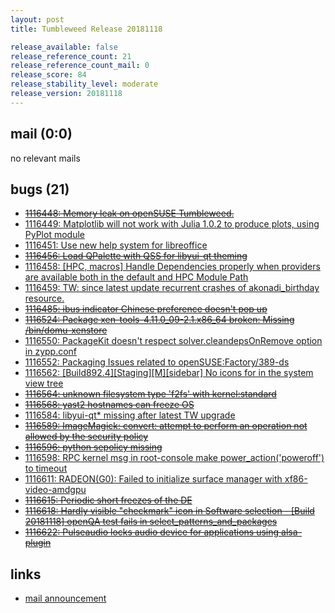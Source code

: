```yaml
---
layout: post
title: Tumbleweed Release 20181118

release_available: false
release_reference_count: 21
release_reference_count_mail: 0
release_score: 84
release_stability_level: moderate
release_version: 20181118
---
```


## mail (0:0)

no relevant mails

## bugs (21)

<!--more-->

- ~~[1116448: Memory leak on openSUSE Tumbleweed.](https://bugzilla.opensuse.org/show_bug.cgi?id=1116448)~~
- [1116449: Matplotlib will not work with Julia 1.0.2 to produce plots, using PyPlot module](https://bugzilla.opensuse.org/show_bug.cgi?id=1116449)
- [1116451: Use new help system for libreoffice](https://bugzilla.opensuse.org/show_bug.cgi?id=1116451)
- ~~[1116456: Load QPalette with QSS for libyui-qt theming](https://bugzilla.opensuse.org/show_bug.cgi?id=1116456)~~
- [1116458: \[HPC, macros\] Handle Dependencies properly when providers are available both in the default and HPC Module Path](https://bugzilla.opensuse.org/show_bug.cgi?id=1116458)
- [1116459: TW: since latest update recurrent crashes of akonadi_birthday resource.](https://bugzilla.opensuse.org/show_bug.cgi?id=1116459)
- ~~[1116485: ibus indicator Chinese preference doesn't pop up](https://bugzilla.opensuse.org/show_bug.cgi?id=1116485)~~
- ~~[1116524: Package xen-tools-4.11.0_09-2.1.x86_64 broken: Missing /bin/domu-xenstore](https://bugzilla.opensuse.org/show_bug.cgi?id=1116524)~~
- [1116550: PackageKit doesn't respect solver.cleandepsOnRemove option in zypp.conf](https://bugzilla.opensuse.org/show_bug.cgi?id=1116550)
- [1116552: Packaging Issues related to openSUSE:Factory/389-ds](https://bugzilla.opensuse.org/show_bug.cgi?id=1116552)
- [1116562: \[Build892.4\]\[Staging\]\[M\]\[sidebar\] No icons for in the system view tree](https://bugzilla.opensuse.org/show_bug.cgi?id=1116562)
- ~~[1116564: unknown filesystem type 'f2fs' with kernel:standard](https://bugzilla.opensuse.org/show_bug.cgi?id=1116564)~~
- ~~[1116568: yast2 hostnames can freeze OS](https://bugzilla.opensuse.org/show_bug.cgi?id=1116568)~~
- [1116584: libyui-qt* missing after latest TW upgrade](https://bugzilla.opensuse.org/show_bug.cgi?id=1116584)
- ~~[1116589: ImageMagick: convert: attempt to perform an operation not allowed by the security policy](https://bugzilla.opensuse.org/show_bug.cgi?id=1116589)~~
- ~~[1116596: python sepolicy missing](https://bugzilla.opensuse.org/show_bug.cgi?id=1116596)~~
- [1116598: RPC kernel msg in root-console make power_action('poweroff') to timeout](https://bugzilla.opensuse.org/show_bug.cgi?id=1116598)
- [1116611: RADEON(G0): Failed to initialize surface manager with xf86-video-amdgpu](https://bugzilla.opensuse.org/show_bug.cgi?id=1116611)
- ~~[1116615: Periodic short freezes of the DE](https://bugzilla.opensuse.org/show_bug.cgi?id=1116615)~~
- ~~[1116618: Hardly visible "checkmark" icon in Software selection - \[Build 20181118\] openQA test fails in select_patterns_and_packages](https://bugzilla.opensuse.org/show_bug.cgi?id=1116618)~~
- ~~[1116622: Pulseaudio locks audio device for applications using alsa-plugin](https://bugzilla.opensuse.org/show_bug.cgi?id=1116622)~~



## links

- [mail announcement](https://lists.opensuse.org/opensuse-factory/2018-11/msg00220.html)
